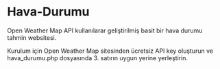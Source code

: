 # Hava-Durumu

Open Weather Map API kullanılarar geliştirilmiş basit bir hava durumu tahmin websitesi.

Kurulum için Open Weather Map sitesinden ücretsiz API key oluşturun ve hava_durumu.php dosyasında 3. satırın uygun yerine yerleştirin.
